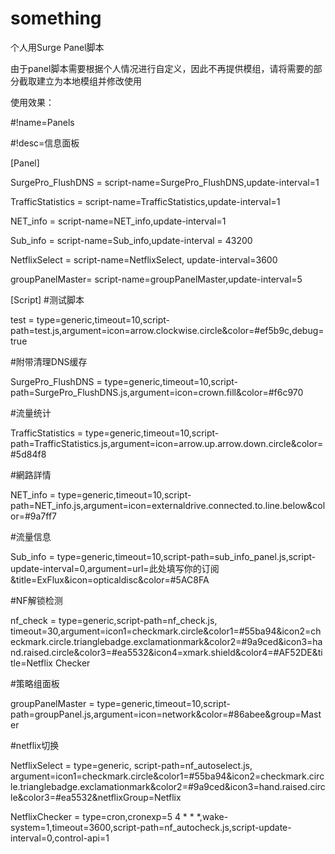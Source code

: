 # something
个人用Surge Panel脚本

由于panel脚本需要根据个人情况进行自定义，因此不再提供模组，请将需要的部分截取建立为本地模组并修改使用

使用效果：

#!name=Panels

#!desc=信息面板

[Panel]

SurgePro_FlushDNS = script-name=SurgePro_FlushDNS,update-interval=1

TrafficStatistics = script-name=TrafficStatistics,update-interval=1

NET_info = script-name=NET_info,update-interval=1

Sub_info = script-name=Sub_info,update-interval = 43200

NetflixSelect = script-name=NetflixSelect, update-interval=3600

groupPanelMaster= script-name=groupPanelMaster,update-interval=5



[Script]
#测试脚本

test = type=generic,timeout=10,script-path=test.js,argument=icon=arrow.clockwise.circle&color=#ef5b9c,debug=true

#附带清理DNS缓存

SurgePro_FlushDNS = type=generic,timeout=10,script-path=SurgePro_FlushDNS.js,argument=icon=crown.fill&color=#f6c970

#流量统计

TrafficStatistics = type=generic,timeout=10,script-path=TrafficStatistics.js,argument=icon=arrow.up.arrow.down.circle&color=#5d84f8

#網路詳情

NET_info = type=generic,timeout=10,script-path=NET_info.js,argument=icon=externaldrive.connected.to.line.below&color=#9a7ff7

#流量信息

Sub_info = type=generic,timeout=10,script-path=sub_info_panel.js,script-update-interval=0,argument=url=此处填写你的订阅&title=ExFlux&icon=opticaldisc&color=#5AC8FA

#NF解锁检测

nf_check = type=generic,script-path=nf_check.js, timeout=30,argument=icon1=checkmark.circle&color1=#55ba94&icon2=checkmark.circle.trianglebadge.exclamationmark&color2=#9a9ced&icon3=hand.raised.circle&color3=#ea5532&icon4=xmark.shield&color4=#AF52DE&title=Netflix Checker

#策略组面板

groupPanelMaster = type=generic,timeout=10,script-path=groupPanel.js,argument=icon=network&color=#86abee&group=Master

#netflix切换

NetflixSelect = type=generic, script-path=nf_autoselect.js, argument=icon1=checkmark.circle&color1=#55ba94&icon2=checkmark.circle.trianglebadge.exclamationmark&color2=#9a9ced&icon3=hand.raised.circle&color3=#ea5532&netflixGroup=Netflix

NetflixChecker = type=cron,cronexp=5 4 * * *,wake-system=1,timeout=3600,script-path=nf_autocheck.js,script-update-interval=0,control-api=1
